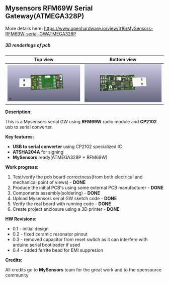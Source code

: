 ## Mysensors RFM69W Serial Gateway(ATMEGA328P)
More details here: https://www.openhardware.io/view/316/MySensors-RFM69W-serial-GWATMEGA328P

##### 3D renderings of pcb

Top view | Bottom view
------------ | -------------
![Alt text](3d/renderings/serial_gw_top.png?raw=true "top view") | ![Alt text](3d/renderings/serial_gw_bottom.png?raw=true "bottom view")



**Description:**

This is a Mysensors serial GW using **RFM69W** radio module and **CP2102** usb to serial converter. 

**Key features:**

 - **USB to serial converter** using CP2102 specialized IC
 - **ATSHA204A** for signing
 - **MySensors** ready(ATMEGA328P + RFM69W)

**Work progress:**
 1. Test/verify the pcb board correctness(from both electrical and mechanical point of views) - **DONE**
 2. Produce the initial PCB's using some external PCB manufacturer - **DONE**
 3. Components assembly(soldering) - **DONE**
 4. Upload Mysensors serial GW sketch code - **DONE**
 5. Verify the real board with running code - **DONE**
 6. Create project enclosure using a 3D printer - **DONE**

**HW Revisions:**
 - 0.1 - initial design
 - 0.2 - fixed ceramic resonator pinout
 - 0.3 - removed capacitor from reset switch as it can interfere with arduino serial bootloader if used
 - 0.4 - added ferrite bead for EMI suppresion
 
**Credits:**
  
  All credits go to **MySensors** team for the great work and to the opensource community

